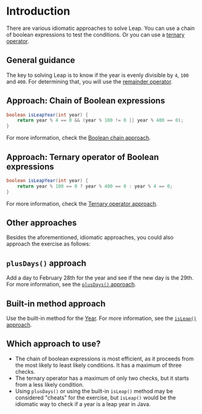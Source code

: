 # Introduction

There are various idiomatic approaches to solve Leap.
You can use a chain of boolean expressions to test the conditions.
Or you can use a [ternary operator][ternary-operator].

## General guidance

The key to solving Leap is to know if the year is evenly divisible by `4`, `100` and `400`.
For determining that, you will use the [remainder operator][remainder-operator].

## Approach: Chain of Boolean expressions

```java
boolean isLeapYear(int year) {
    return year % 4 == 0 && (year % 100 != 0 || year % 400 == 0);
}
```

For more information, check the [Boolean chain approach][approach-boolean-chain].

## Approach: Ternary operator of Boolean expressions

```java
boolean isLeapYear(int year) {
    return year % 100 == 0 ? year % 400 == 0 : year % 4 == 0;
}
```

For more information, check the [Ternary operator approach][approach-ternary-operator].

## Other approaches

Besides the aforementioned, idiomatic approaches, you could also approach the exercise as follows:

## `plusDays()` approach

Add a day to February 28th for the year and see if the new day is the 29th. For more information, see the [`plusDays()` approach][approach-plusdays].

## Built-in method approach

Use the built-in method for the [Year][year]. For more information, see the [`isLeap()` approach][approach-isleap].

## Which approach to use?

- The chain of boolean expressions is most efficient, as it proceeds from the most likely to least likely conditions.
  It has a maximum of three checks.
- The ternary operator has a maximum of only two checks, but it starts from a less likely condition.
- Using `plusDays()` or using the built-in `isLeap()` method may be considered "cheats" for the exercise,
  but `isLeap()` would be the idiomatic way to check if a year is a leap year in Java.

[remainder-operator]: https://www.geeksforgeeks.org/modulo-or-remainder-operator-in-java/
[ternary-operator]: https://www.geeksforgeeks.org/java-ternary-operator-with-examples/
[approach-boolean-chain]: https://exercism.org/tracks/java/exercises/leap/approaches/boolean-chain
[approach-ternary-operator]: https://exercism.org/tracks/java/exercises/leap/approaches/ternary-operator
[approach-plusdays]: https://exercism.org/tracks/java/exercises/leap/approaches/plusdays
[year]: https://docs.oracle.com/javase/8/docs/api/java/time/Year.html
[approach-isleap]: https://exercism.org/tracks/java/exercises/leap/approaches/built-in-method
